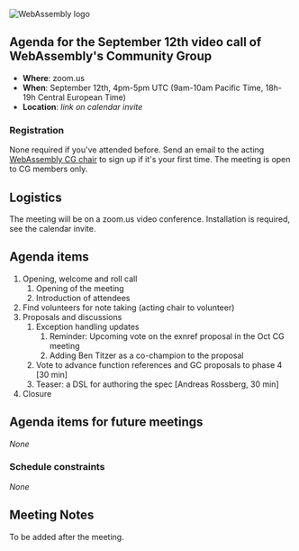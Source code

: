![WebAssembly logo](/images/WebAssembly.png)

## Agenda for the September 12th video call of WebAssembly's Community Group

- **Where**: zoom.us
- **When**: September 12th, 4pm-5pm UTC (9am-10am Pacific Time, 18h-19h Central European Time)
- **Location**: *link on calendar invite*

### Registration

None required if you've attended before. Send an email to the acting [WebAssembly CG chair](mailto:webassembly-cg-chair@chromium.org)
to sign up if it's your first time. The meeting is open to CG members only.

## Logistics

The meeting will be on a zoom.us video conference.
Installation is required, see the calendar invite.

## Agenda items

1. Opening, welcome and roll call
    1. Opening of the meeting
    1. Introduction of attendees
1. Find volunteers for note taking (acting chair to volunteer)
1. Proposals and discussions
    1. Exception handling updates
        1. Reminder: Upcoming vote on the exnref proposal in the Oct CG meeting
        1. Adding Ben Titzer as a co-champion to the proposal
    1. Vote to advance function references and GC proposals to phase 4 [30 min]
    1. Teaser: a DSL for authoring the spec [Andreas Rossberg, 30 min]
1. Closure

## Agenda items for future meetings

*None*

### Schedule constraints

*None*

## Meeting Notes

To be added after the meeting.
